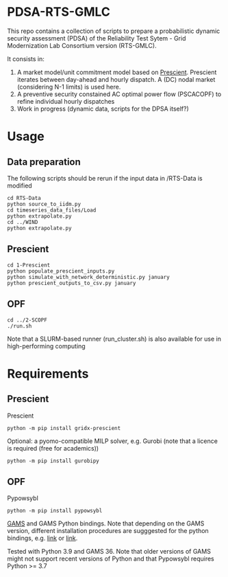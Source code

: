 
# PDSA-RTS-GMLC

This repo contains a collection of scripts to prepare a probabilistic dynamic security assessment (PDSA) of the Reliability Test Sytem - Grid Modernization Lab Consortium version (RTS-GMLC).

It consists in:

1. A market model/unit commitment model based on [Prescient](https://github.com/grid-parity-exchange/Prescient). Prescient iterates between day-ahead and hourly dispatch. A (DC) nodal market (considering N-1 limits) is used here.
2. A preventive security constained AC optimal power flow (PSCACOPF) to refine individual hourly dispatches
3. Work in progress (dynamic data, scripts for the DPSA itself?)

# Usage

## Data preparation

The following scripts should be rerun if the input data in /RTS-Data is modified

```
cd RTS-Data
python source_to_iidm.py
cd timeseries_data_files/Load
python extrapolate.py
cd ../WIND
python extrapolate.py
```

## Prescient

```
cd 1-Prescient
python populate_prescient_inputs.py
python simulate_with_network_deterministic.py january
python prescient_outputs_to_csv.py january
```

## OPF

```
cd ../2-SCOPF
./run.sh
```
Note that a SLURM-based runner (run_cluster.sh) is also available for use in high-performing computing


# Requirements

## Prescient

Prescient
```
python -m pip install gridx-prescient
```

Optional: a pyomo-compatible MILP solver, e.g. Gurobi (note that a licence is required (free for academics))
```
python -m pip install gurobipy
```

## OPF

Pypowsybl
```
python -m pip install pypowsybl
```

[GAMS](https://www.gams.com/download/) and GAMS Python bindings. Note that depending on the GAMS version, different installation procedures are sugggested for the python bindings, e.g. [link](https://www.gams.com/36/docs/API_PY_TUTORIAL.html) or [link](https://www.gams.com/43/docs/API_PY_GETTING_STARTED.html).

Tested with Python 3.9 and GAMS 36. Note that older versions of GAMS might not support recent versions of Python and that Pypowsybl requires Python >= 3.7
